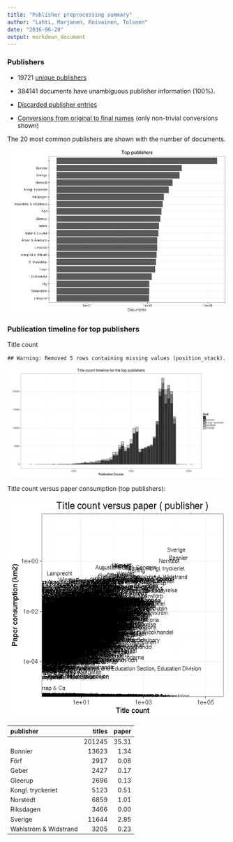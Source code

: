 ```yaml
---
title: "Publisher preprocessing summary"
author: "Lahti, Marjanen, Roivainen, Tolonen"
date: "2016-06-28"
output: markdown_document
---
```



### Publishers

 * 19721 [unique publishers](output.tables/publisher_accepted.csv)

 * 384141 documents have unambiguous publisher information (100%). 

 * [Discarded publisher entries](output.tables/publisher_discarded.csv)

 * [Conversions from original to final names](output.tables/publisher_conversion_nontrivial.csv) (only non-trivial conversions shown)


The 20 most common publishers are shown with the number of documents. 

![plot of chunk summarypublisher2](figure/summarypublisher2-1.png)

### Publication timeline for top publishers

Title count


```
## Warning: Removed 5 rows containing missing values (position_stack).
```

![plot of chunk summaryTop10pubtimeline](figure/summaryTop10pubtimeline-1.png)



Title count versus paper consumption (top publishers):

![plot of chunk publishertitlespapers](figure/publishertitlespapers-1.png)

|publisher             | titles| paper|
|:---------------------|------:|-----:|
|                      | 201245| 35.31|
|Bonnier               |  13623|  1.34|
|Förf                  |   2917|  0.08|
|Geber                 |   2427|  0.17|
|Gleerup               |   2696|  0.13|
|Kongl. tryckeriet     |   5123|  0.51|
|Norstedt              |   6859|  1.01|
|Riksdagen             |   3466|  0.00|
|Sverige               |  11644|  2.85|
|Wahlström & Widstrand |   3205|  0.23|
